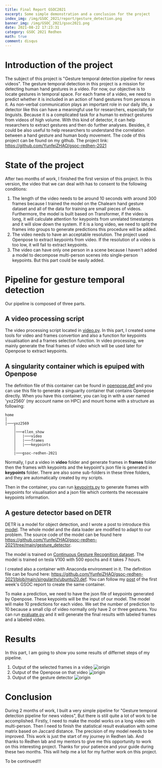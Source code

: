 ```yaml
---
title: Final Report GSOC2021
excerpt: Some simple demonstration and a conclusion for the project
index_img: /img/GSOC_2021/report/gesture_detection.png
banner_img: /img/GSOC_2021/gsoc2021.png
date: 2021-08-22 17:23:31
category: GSOC 2021 Redhen
math: true
comment: disqus
---
```


# Introduction of the project
The subject of this project is "Gesture temporal detection pipeline for news videos". The gesture temporal detection in this project is a mission for detecting human hand gestures in a video. For now, our objective is to locate gestures in temporal space. For each frame of a video, we need to predict whether it is included in an action of hand gestures from persons in it. As non-verbal communication plays an important role in our daily life, a detector like this can have a meaningful use for researchers, especially for linguists. Because it is a complicated task for a human to extract gestures from videos of high volume. With this kind of detector, it can help researchers to extract gestures and then do further analyses. Besides, it could be also useful to help researchers to understand the correlation between a hand gesture and human body movement.
The code of this project can be found on my github.
The project link: https://github.com/YunfeiZHAO/gsoc-redhen-2021

# State of the project
After two months of work, I finished the first version of this project. In this version, the video that we can deal with has to consent to the following conditions:
1. The length of the video needs to be around 10 seconds with around 300 frames because I trained the model on the Chalearn hand gesture dataset and all of the data for training are small pieces of videos. Furthermore, the model is built based on Transformer, if the video is long, it will calculate attention for keypoints from unrelated timestamps and it will slow down the system. If it is a long video, we need to split the frames into groups to generate predictions this procedure will be added.
2. The video needs to have an acceptable resolution. The project used Openpose to extract keypoints from video. If the resolution of a video is too low, it will fail to extract keypoints.
3. The video can have only one person in a scene because I haven't added a model to decompose multi-person scenes into single-person keypoints. But this part could be easily added.

# Pipeline for gesture temporal detection
Our pipeline is composed of three parts.
## A video processing script
The video processing script located in [video.py](https://github.com/YunfeiZHAO/gsoc-redhen-2021/blob/main/gesture_detector/video.py). In this part, I created some tools for video and frames convertion and also a function for keypoints visualisation and a frames selection function. In video processing, we mainly generate the final frames of video which will be used later for Openpose to extract keypoints.
## A singularity container which is epuiped with Openpose
The definition file of this container can be found in [openpose.def](https://github.com/YunfeiZHAO/gsoc-redhen-2021/tree/main/singularity) and you can use this file to generate a singuarity container that contains Openpose directly. When you have this container, you can log in with a user named 'yxz2560' (my account name on HPC) and mount home with a structure as following:
```
home  
│
|───yxz2569
    │
    │───ellen_show
    │   |───video
    │   |───frames
    │   |───keypoints
    │
    |───gsoc-redhen-2021

```
Normally, I put a video in **video** folder and generate frames in **frames** folder then the frames with keypoints and the keypoint's json file is generated in **keypoints** folder. There are also some sub-folders in these three folders, and they are automatically created by my scripts. 

Then in the container, you can run [keypoints.py](https://github.com/YunfeiZHAO/gsoc-redhen-2021/blob/main/gesture_detector/keypoints.py) to generate frames with keypoints for visualisation and a json file which contents the necessaire keypoints information.

## A gesture detector based on DETR
DETR is a model for object detection, and I wrote a post to introduce this [model](/2021/04/04/DETR/). The whole model and the data loader are modified to adapt to our problem. The source code of the model can be found here https://github.com/YunfeiZHAO/gsoc-redhen-2021/tree/main/gesture_detector. 

The model is trained on [Continuous Gesture Recognition dataset](https://chalearnlap.cvc.uab.cat/dataset/22/description/). The model is trained on tesla V100 with 500 epochs and it takes 7 hours. 

I created also a container with Anaconda environment in it. The definition file can be found here: https://github.com/YunfeiZHAO/gsoc-redhen-2021/blob/main/singularity/ubuntu20.def. You can follow my [post](/2021/05/30/GSOC1-singularity/) of the first week's GSOC report to create the same container.

To make a prediction, we need to have the json file of keypoints generated by Openpose. These keypoints will be the input of our model. The model will make 10 predictions for each video. We set the number of prediction to 10 because a small clip of video normally only have 2 or three gestures. You can run [evaluate.py](https://github.com/YunfeiZHAO/gsoc-redhen-2021/blob/main/gesture_detector/evaluate.py) and it will generate the final results with labeled frames and a labeled video.

# Results
In this part, I am going to show you some results of differnet steps of my pipeline.
1. Output of the selected frames in a video
![origin](/img/GSOC_2021/report/origin.gif)
2. Output of the Openpose on that video
![origin](/img/GSOC_2021/report/keypoints.gif)
3. Output of the gesture detector
![origin](/img/GSOC_2021/report/results.gif)

# Conclusion
During 2 months of work, I built a very simple pipeline for "Gesture temporal detection pipeline for news videos", But there is still quite a lot of work to be accomplished. Firstly, I need to make the model works on a long video with multi-person. Then I need to finish the statistical result evaluation with some matrix based on Jaccard distance. The precision of my model needs to be improved. 
This work is just the start of my journey in Redhen lab. And thanks to Redhen lab and my mentors to give me this opportunity to work on this interesting project. Thanks for your patience and your guide during these two months. This will help me a lot for my further work on this project.

To be continued!!!









